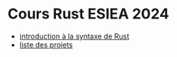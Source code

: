 # Cours Rust ESIEA 2024

- [introduction à la syntaxe de Rust](intro.html)
- [liste des projets](projets.html)